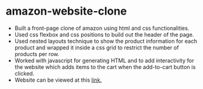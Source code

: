 # amazon-website-clone

- Built a front-page clone of amazon using html and css functionalities.
- Used css flexbox and css positions to build out the header of the page.
- Used nested layouts technique to show the product information for each product and wrapped it inside a css grid to restrict the number of products per row. 
- Worked with javascript for generating HTML and to add interactivity for the website which adds items to the cart when the add-to-cart button is clicked.
- Website can be viewed at this [link.](https://sampath-vinayakh.github.io/Amazon-Website-Clone/) 
